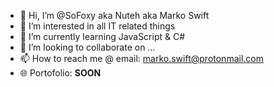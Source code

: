 - 👋 Hi, I’m @SoFoxy aka Nuteh aka Marko Swift
- 👀 I’m interested in all IT related things
- 🌱 I’m currently learning JavaScript & C#
- 💞️ I’m looking to collaborate on ...
- 📫 How to reach me @ email: marko.swift@protonmail.com
- 🌐 Portofolio: **SOON**
